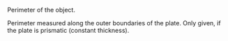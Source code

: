 Perimeter of the object.


<!-- comment -->


Perimeter measured along the outer boundaries of the plate. Only given, if the plate is prismatic (constant thickness).
